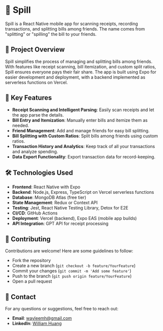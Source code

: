 # 💸 Spill

Spill is a React Native mobile app for scanning receipts, recording transactions, and splitting bills among friends. The name comes from "splitting" or "spilling" the bill to your friends.

## 🚀 Project Overview

Spill simplifies the process of managing and splitting bills among friends. With features like receipt scanning, bill itemization, and custom split ratios, Spill ensures everyone pays their fair share. The app is built using Expo for easier development and deployment, with a backend implemented as serverless functions on Vercel.

## 📌 Key Features

- **Receipt Scanning and Intelligent Parsing**: Easily scan receipts and let the app parse the details.
- **Bill Entry and Itemization**: Manually enter bills and itemize them as needed.
- **Friend Management**: Add and manage friends for easy bill splitting.
- **Bill Splitting with Custom Ratios**: Split bills among friends using custom ratios.
- **Transaction History and Analytics**: Keep track of all your transactions and analyze spending.
- **Data Export Functionality**: Export transaction data for record-keeping.

## 🛠️ Technologies Used

- **Frontend**: React Native with Expo
- **Backend**: Node.js, Express, TypeScript on Vercel serverless functions
- **Database**: MongoDB Atlas (free tier)
- **State Management**: Redux or Context API
- **Testing**: Jest, React Native Testing Library, Detox for E2E
- **CI/CD**: GitHub Actions
- **Deployment**: Vercel (backend), Expo EAS (mobile app builds)
- **API Integration**: GPT API for receipt processing


## 🤝 Contributing

Contributions are welcome! Here are some guidelines to follow:

- Fork the repository
- Create a new branch (`git checkout -b feature/YourFeature`)
- Commit your changes (`git commit -m 'Add some feature'`)
- Push to the branch (`git push origin feature/YourFeature`)
- Open a pull request

## 📧 Contact

For any questions or suggestions, feel free to reach out:

- **Email**: [wayleemh@gmail.com](mailto:wayleemh@gmail.com)
- **LinkedIn**: [William Huang](https://www.linkedin.com/in/will-huang2)

